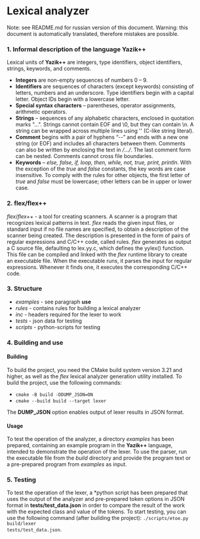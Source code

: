 # Lexical analyzer

Note: see README.md for russian version of this document.
Warning: this document is automatically translated, therefore mistakes are possible.

### 1. Informal description of the language **Yazik++**
Lexical units of **Yazik++** are integers, type identifiers, object identifiers, strings, keywords, and
comments.
- **Integers** are non-empty sequences of numbers 0 – 9.
- **Identifiers** are sequences of characters (except keywords) consisting of letters, numbers and an underscore.
Type identifiers begin with a capital letter.
Object IDs begin with a lowercase letter.
- **Special syntax characters** – parentheses, operator
assignments, arithmetic operators.
- **Strings** – sequences of any alphabetic characters, enclosed in quotation marks "...". Strings cannot contain EOF and \0, but they can contain \n. A string can be wrapped across multiple lines using '\' (C-like string literal).
- **Comment** begins with a pair of hyphens “--” and ends with a new one
string (or EOF) and includes all characters between them. Comments can also be written by enclosing the text in */*...*/*. The last comment form can be nested. Comments cannot
cross file boundaries.
- **Keywords** – *else, false, if, loop, then, while, not, true,
print, println*. With the exception of the *true* and *false* constants, the key
words are case insensitive. To comply with the rules
for other objects, the first letter of *true* and *false* must be lowercase;
other letters can be in upper or lower case.

### 2. flex/flex++

*flex*/*flex++* - a tool for creating scanners. A scanner is a program that recognizes lexical patterns in text. *flex* reads the given input files, or standard input if no file names are specified, to obtain a description of the scanner being created. The description is presented in the form of pairs of regular expressions and C/C++ code, called rules. *flex* generates as output a C source file, defaulting to lex.yy.c, which defines the yylex() function. This file can be compiled and linked with the *flex* runtime library to create an executable file. When the executable runs, it parses the input for regular expressions. Whenever it finds one, it executes the corresponding C/C++ code.

### 3. Structure
- *examples* - see paragraph **use**
- *rules* - contains rules for building a lexical analyzer
- *inc* - headers required for the lexer to work
- *tests* - json data for testing
- *scripts* - python-scripts for testing

### 4. Building and use

#### Building
To build the project, you need the CMake build system version 3.21 and higher, as well as the *flex* lexical analyzer generation utility installed.
To build the project, use the following commands:
- <code>cmake -B build -DDUMP_JSON=ON</code>
- <code>cmake --build build --target lexer</code>

The **DUMP_JSON** option enables output of lexer results in JSON format.

#### Usage
To test the operation of the analyzer, a directory *examples* has been prepared, containing an example program in the **Yazik++** language, intended to demonstrate the operation of the lexer.
To use the parser, run the executable file from the *build* directory and provide the program text or a pre-prepared program from *examples* as input.

### 5. Testing
To test the operation of the lexer, a *python script has been prepared that uses the output of the analyzer and pre-prepared token options in JSON format in **tests/test_data.json** in order to compare the result of the work with the expected class and value of the tokens.
To start testing, you can use the following command (after building the project):
<code>./scripts/etoe.py build/lexer tests/test_data.json</code>.

